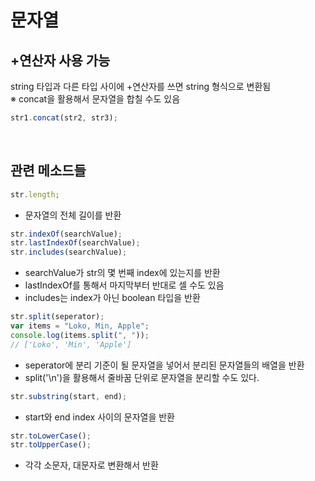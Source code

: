 # 문자열

## +연산자 사용 가능

string 타입과 다른 타입 사이에 +연산자를 쓰면 string 형식으로 변환됨  
※ concat을 활용해서 문자열을 합칠 수도 있음

```javascript
str1.concat(str2, str3);
```

</br>

## 관련 메소드들

```javascript
str.length;
```

- 문자열의 전체 길이를 반환

```javascript
str.indexOf(searchValue);
str.lastIndexOf(searchValue);
str.includes(searchValue);
```

- searchValue가 str의 몇 번째 index에 있는지를 반환
- lastIndexOf를 통해서 마지막부터 반대로 셀 수도 있음
- includes는 index가 아닌 boolean 타입을 반환

```javascript
str.split(seperator);
var items = "Loko, Min, Apple";
console.log(items.split(", "));
// ['Loko', 'Min', 'Apple']
```

- seperator에 분리 기준이 될 문자열을 넣어서 분리된 문자열들의 배열을 반환
- split('\n')을 활용해서 줄바꿈 단위로 문자열을 분리할 수도 있다.

```javascript
str.substring(start, end);
```

- start와 end index 사이의 문자열을 반환

```javascript
str.toLowerCase();
str.toUpperCase();
```

- 각각 소문자, 대문자로 변환해서 반환
